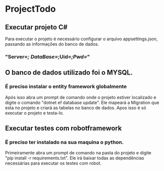 # ProjectTodo

## Executar projeto C#
Para executar o projeto é necessário configurar o arquivo appsettings.json, passando as informações do banco de dados.
### "Server=*; DataBase=*;Uid=*;Pwd=*"
## O banco de dados utilizado foi o MYSQL.

### É preciso instalar o entity framework globalmente
Após isso abra um prompt de comando onde o projeto estiver localizado e digite o comando "dotnet ef database update".
Ele mapeará a Migration que esta no projeto e criará as tabelas no banco de dados.
Apos isso é só executar o projeto e testa-lo.

## Executar testes com robotframework
### É preciso ter instalado na sua maquina o python.
Primeiramente abra um prompt de comando na pasta do projeto e digite "pip install -r requirements.txt".
Ele irá baixar todas as dependências necessárias para executar os testes com robot.

